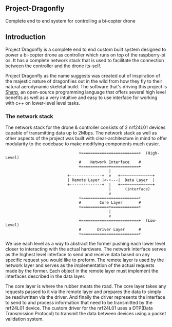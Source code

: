 ## Project-Dragonfly

Complete end to end system for controlling a bi-copter drone

## Introduction

Project Dragonfly is a complete end to end custom built system designed to power 
a bi-copter drone as controller which runs on top of the raspberry-pi os. It has a complete network
stack that is used to facilitate the connection between the controller and the drone its-self.

Project Dragonfly as the name suggests was created out of inspiration of the majestic nature of dragonflies 
out in the wild from how they fly to their natural aerodynamic skeletal build. The software that's driving this 
project is [Sharp](https://github.com/AndroDevcd/Sharp), an open-source programming language that offers several high level benefits as well as 
a very intuitive and easy to use interface for working with c++ on lower-level level tasks. 

### The network stack

The network stack for the drone & controller consists of 2 nrf24L01 devices capable of transmitting data up to 2Mbps.
The network stack as well as other aspects of the project was built with clear-architecture in mind to offer modularity
to the codebase to make modifying components much easier.

```
                                +=========================+  (High-Level)
                                #    Network Interface    #
                                +============+============+   
                                             |
                           +--------------+  v   +~~~~~~~~~~~~~~+
                           | Remote Layer |<-+---|  Data Layer  |
                           +--------------+  |   +~~~~~~~~~~~~~~+
                                             |      (interface)
                                             v
                                +=========================+
                                #        Core Layer       #
                                +============+============+
                                             |
                                             v
                                +=========================+  (Low-Level)
                                #       Driver Layer      #
                                +=========================+
```

We use each level as a way to abstract the former pushing each lower level closer 
to interacting with the actual hardware. The network interface serves as the highest level
interface to send and receive data based on any specific request you would like to preform. The remote layer is used by the 
network layer and serves as the implementation of the actual requests made by the former. Each object in the remote
layer must implement the interfaces described in the data layer.

The core layer is where the rubber meats the road. The core layer takes any requests passed to it via the remote layer
and prepares the data to simply be read/written via the driver. And finally the driver represents the interface to 
send to and process information that need to be transmitted by the nrf24L01 device. The custom driver for the nrf24L01 
uses a DTP(Data Transmission Protocol) to transmit the data between devices using a packet validation system.